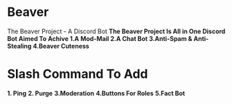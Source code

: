 # Beaver
The Beaver Project - A Discord Bot
**The Beaver Project Is All in One Discord Bot Aimed To Achive
1.A Mod-Mail
2.A Chat Bot
3.Anti-Spam & Anti-Stealing
4.Beaver Cuteness**

# Slash Command To Add
**1. Ping**
**2. Purge**
**3.Moderation**
**4.Buttons For Roles**
**5.Fact Bot**
